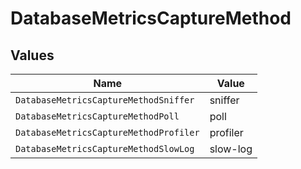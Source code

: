 # DatabaseMetricsCaptureMethod


## Values

| Name                                   | Value                                  |
| -------------------------------------- | -------------------------------------- |
| `DatabaseMetricsCaptureMethodSniffer`  | sniffer                                |
| `DatabaseMetricsCaptureMethodPoll`     | poll                                   |
| `DatabaseMetricsCaptureMethodProfiler` | profiler                               |
| `DatabaseMetricsCaptureMethodSlowLog`  | slow-log                               |